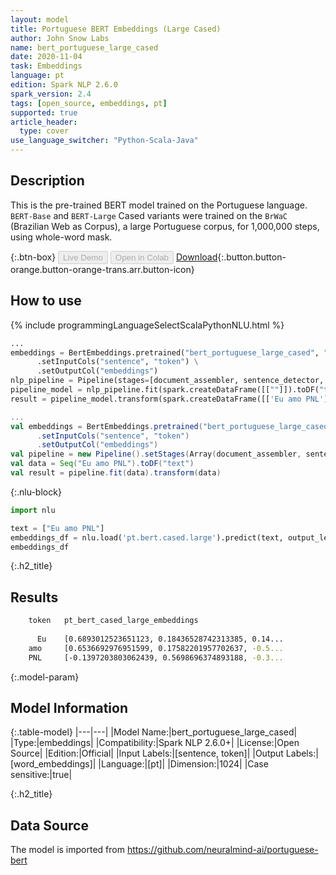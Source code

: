 ```yaml
---
layout: model
title: Portuguese BERT Embeddings (Large Cased)
author: John Snow Labs
name: bert_portuguese_large_cased
date: 2020-11-04
task: Embeddings
language: pt
edition: Spark NLP 2.6.0
spark_version: 2.4
tags: [open_source, embeddings, pt]
supported: true
article_header:
  type: cover
use_language_switcher: "Python-Scala-Java"
---
```


## Description
This is the pre-trained BERT model trained on the Portuguese language. `BERT-Base` and `BERT-Large` Cased variants were trained on the `BrWaC` (Brazilian Web as Corpus), a large Portuguese corpus, for 1,000,000 steps, using whole-word mask.

{:.btn-box}
<button class="button button-orange" disabled>Live Demo</button>
<button class="button button-orange" disabled>Open in Colab</button>
[Download](https://s3.amazonaws.com/auxdata.johnsnowlabs.com/public/models/bert_portuguese_large_cased_pt_2.6.0_2.4_1604487922125.zip){:.button.button-orange.button-orange-trans.arr.button-icon}

## How to use

<div class="tabs-box" markdown="1">

{% include programmingLanguageSelectScalaPythonNLU.html %}

```python
...
embeddings = BertEmbeddings.pretrained("bert_portuguese_large_cased", "pt") \
      .setInputCols("sentence", "token") \
      .setOutputCol("embeddings")
nlp_pipeline = Pipeline(stages=[document_assembler, sentence_detector, tokenizer, embeddings])
pipeline_model = nlp_pipeline.fit(spark.createDataFrame([[""]]).toDF("text"))
result = pipeline_model.transform(spark.createDataFrame([['Eu amo PNL']], ["text"]))
```

```scala
...
val embeddings = BertEmbeddings.pretrained("bert_portuguese_large_cased", "pt")
      .setInputCols("sentence", "token")
      .setOutputCol("embeddings")
val pipeline = new Pipeline().setStages(Array(document_assembler, sentence_detector, tokenizer, embeddings))
val data = Seq("Eu amo PNL").toDF("text")
val result = pipeline.fit(data).transform(data)
```

{:.nlu-block}
```python
import nlu

text = ["Eu amo PNL"]
embeddings_df = nlu.load('pt.bert.cased.large').predict(text, output_level='token')
embeddings_df
```

</div>

{:.h2_title}
## Results
```bash
	token	pt_bert_cased_large_embeddings
		
      Eu 	[0.6893012523651123, 0.18436528742313385, 0.14...
 	amo 	[0.6536692976951599, 0.17582201957702637, -0.5...
 	PNL 	[-0.1397203803062439, 0.5698696374893188, -0.3...
```


{:.model-param}
## Model Information

{:.table-model}
|---|---|
|Model Name:|bert_portuguese_large_cased|
|Type:|embeddings|
|Compatibility:|Spark NLP 2.6.0+|
|License:|Open Source|
|Edition:|Official|
|Input Labels:|[sentence, token]|
|Output Labels:|[word_embeddings]|
|Language:|[pt]|
|Dimension:|1024|
|Case sensitive:|true|

{:.h2_title}
## Data Source
The model is imported from https://github.com/neuralmind-ai/portuguese-bert
